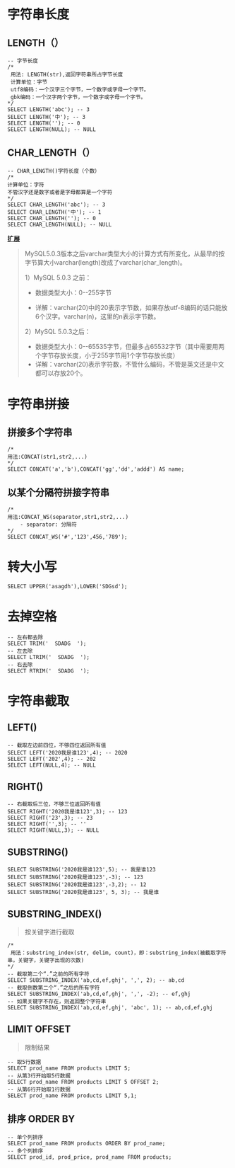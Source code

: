 # 字符串长度

## LENGTH（）

```mysql
-- 字节长度
/*
 用法: LENGTH(str),返回字符串所占字节长度
 计算单位：字节
 utf8编码：一个汉字三个字节，一个数字或字母一个字节。
 gbk编码：一个汉字两个字节，一个数字或字母一个字节。
*/
SELECT LENGTH('abc'); -- 3
SELECT LENGTH('中'); -- 3
SELECT LENGTH(''); -- 0
SELECT LENGTH(NULL); -- NULL
```

## CHAR_LENGTH（）

```mysql
-- CHAR_LENGTH()字符长度（个数）
/*
计算单位：字符
不管汉字还是数字或者是字母都算是一个字符
*/
SELECT CHAR_LENGTH('abc'); -- 3
SELECT CHAR_LENGTH('中'); -- 1
SELECT CHAR_LENGTH(''); -- 0
SELECT CHAR_LENGTH(NULL); -- NULL
```

**[扩展](https://blog.csdn.net/qq_39390545/article/details/106618423)**

>MySQL5.0.3版本之后varchar类型大小的计算方式有所变化，从最早的按字节算大小varchar(length)改成了varchar(char_length)。
>
>1）MySQL 5.0.3 之前：
>
>- 数据类型大小：0--255字节
>
>- 详解：varchar(20)中的20表示字节数，如果存放utf-8编码的话只能放6个汉字。varchar(n)，这里的n表示字节数。
>
>2）MySQL 5.0.3之后：
>
>- 数据类型大小：0--65535字节，但最多占65532字节（其中需要用两个字节存放长度，小于255字节用1个字节存放长度）
>- 详解：varchar(20)表示字符数，不管什么编码，不管是英文还是中文都可以存放20个。

# 字符串拼接

## 拼接多个字符串

```mysql
/*
用法:CONCAT(str1,str2,...)
*/
SELECT CONCAT('a','b'),CONCAT('gg','dd','addd') AS name;
```

## 以某个分隔符拼接字符串
```mysql
/*
用法:CONCAT_WS(separator,str1,str2,...)
	- separator: 分隔符
*/
SELECT CONCAT_WS('#','123',456,'789');
```


# 转大小写
```mysql
SELECT UPPER('asagdh'),LOWER('SDGsd');
```


# 去掉空格
```mysql
-- 左右都去除
SELECT TRIM('  SDADG  ');
-- 左去除
SELECT LTRIM('  SDADG  ');
-- 右去除
SELECT RTRIM('  SDADG  ');
```

# 字符串截取
## LEFT()

```mysql
-- 截取左边前四位，不够四位返回所有值
SELECT LEFT('2020我是谁123',4); -- 2020
SELECT LEFT('202',4); -- 202
SELECT LEFT(NULL,4); -- NULL
```

## RIGHT()

```mysql
-- 右截取后三位，不够三位返回所有值
SELECT RIGHT('2020我是谁123',3); -- 123
SELECT RIGHT('23',3); -- 23
SELECT RIGHT('',3); -- ''
SELECT RIGHT(NULL,3); -- NULL
```

## SUBSTRING()

```mysql
SELECT SUBSTRING('2020我是谁123',5); -- 我是谁123
SELECT SUBSTRING('2020我是谁123',-3); -- 123
SELECT SUBSTRING('2020我是谁123',-3,2); -- 12
SELECT SUBSTRING('2020我是谁123', 5, 3); -- 我是谁
```

## SUBSTRING_INDEX()

> 按关键字进行截取

```mysql
/*
 用法：substring_index(str, delim, count)，即：substring_index(被截取字符串，关键字，关键字出现的次数)
*/
-- 截取第二个“.”之前的所有字符
SELECT SUBSTRING_INDEX('ab,cd,ef,ghj', ',', 2); -- ab,cd
-- 截取倒数第二个“.”之后的所有字符
SELECT SUBSTRING_INDEX('ab,cd,ef,ghj', ',', -2); -- ef,ghj
-- 如果关键字不存在，则返回整个字符串
SELECT SUBSTRING_INDEX('ab,cd,ef,ghj', 'abc', 1); -- ab,cd,ef,ghj
```

## LIMIT OFFSET

> 限制结果

```mysql
-- 取5行数据
SELECT prod_name FROM products LIMIT 5;
-- 从第3行开始取5行数据
SELECT prod_name FROM products LIMIT 5 OFFSET 2;
-- 从第6行开始取1行数据
SELECT prod_name FROM products LIMIT 5,1;
```

## 排序 ORDER BY

```mysql
-- 单个列排序
SELECT prod_name FROM products ORDER BY prod_name;
-- 多个列排序
SELECT prod_id, prod_price, prod_name FROM products;
```
